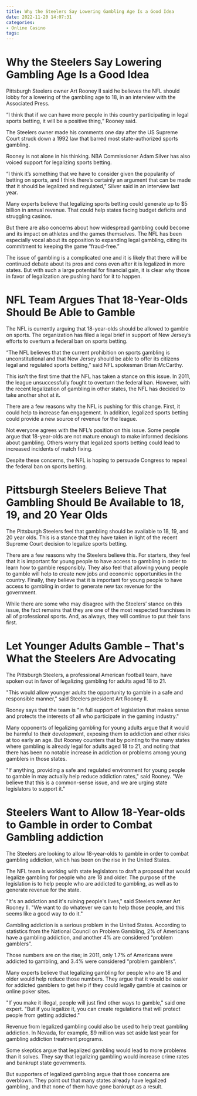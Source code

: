 ```yaml
---
title: Why the Steelers Say Lowering Gambling Age Is a Good Idea
date: 2022-11-20 14:07:31
categories:
- Online Casino
tags:
---
```



#  Why the Steelers Say Lowering Gambling Age Is a Good Idea

Pittsburgh Steelers owner Art Rooney II said he believes the NFL should lobby for a lowering of the gambling age to 18, in an interview with the Associated Press.

“I think that if we can have more people in this country participating in legal sports betting, it will be a positive thing,” Rooney said.

The Steelers owner made his comments one day after the US Supreme Court struck down a 1992 law that barred most state-authorized sports gambling.

Rooney is not alone in his thinking. NBA Commissioner Adam Silver has also voiced support for legalizing sports betting.

“I think it’s something that we have to consider given the popularity of betting on sports, and I think there’s certainly an argument that can be made that it should be legalized and regulated,” Silver said in an interview last year.

Many experts believe that legalizing sports betting could generate up to $5 billion in annual revenue. That could help states facing budget deficits and struggling casinos.

But there are also concerns about how widespread gambling could become and its impact on athletes and the games themselves. The NFL has been especially vocal about its opposition to expanding legal gambling, citing its commitment to keeping the game “fraud-free.”

The issue of gambling is a complicated one and it is likely that there will be continued debate about its pros and cons even after it is legalized in more states. But with such a large potential for financial gain, it is clear why those in favor of legalization are pushing hard for it to happen.

#  NFL Team Argues That 18-Year-Olds Should Be Able to Gamble

The NFL is currently arguing that 18-year-olds should be allowed to gamble on sports. The organization has filed a legal brief in support of New Jersey’s efforts to overturn a federal ban on sports betting.

“The NFL believes that the current prohibition on sports gambling is unconstitutional and that New Jersey should be able to offer its citizens legal and regulated sports betting,” said NFL spokesman Brian McCarthy.

This isn’t the first time that the NFL has taken a stance on this issue. In 2011, the league unsuccessfully fought to overturn the federal ban. However, with the recent legalization of gambling in other states, the NFL has decided to take another shot at it.

There are a few reasons why the NFL is pushing for this change. First, it could help to increase fan engagement. In addition, legalized sports betting could provide a new source of revenue for the league.

Not everyone agrees with the NFL’s position on this issue. Some people argue that 18-year-olds are not mature enough to make informed decisions about gambling. Others worry that legalized sports betting could lead to increased incidents of match fixing.

Despite these concerns, the NFL is hoping to persuade Congress to repeal the federal ban on sports betting.

#  Pittsburgh Steelers Believe That Gambling Should Be Available to 18, 19, and 20 Year Olds

The Pittsburgh Steelers feel that gambling should be available to 18, 19, and 20 year olds. This is a stance that they have taken in light of the recent Supreme Court decision to legalize sports betting.

There are a few reasons why the Steelers believe this. For starters, they feel that it is important for young people to have access to gambling in order to learn how to gamble responsibly. They also feel that allowing young people to gamble will help to create new jobs and economic opportunities in the country. Finally, they believe that it is important for young people to have access to gambling in order to generate new tax revenue for the government.

While there are some who may disagree with the Steelers’ stance on this issue, the fact remains that they are one of the most respected franchises in all of professional sports. And, as always, they will continue to put their fans first.

#  Let Younger Adults Gamble – That's What the Steelers Are Advocating

The Pittsburgh Steelers, a professional American football team, have spoken out in favor of legalizing gambling for adults aged 18 to 21.

"This would allow younger adults the opportunity to gamble in a safe and responsible manner," said Steelers president Art Rooney II.

Rooney says that the team is "in full support of legislation that makes sense and protects the interests of all who participate in the gaming industry."

Many opponents of legalizing gambling for young adults argue that it would be harmful to their development, exposing them to addiction and other risks at too early an age. But Rooney counters that by pointing to the many states where gambling is already legal for adults aged 18 to 21, and noting that there has been no notable increase in addiction or problems among young gamblers in those states.

"If anything, providing a safe and regulated environment for young people to gamble in may actually help reduce addiction rates," said Rooney. "We believe that this is a common-sense issue, and we are urging state legislators to support it."

#  Steelers Want to Allow 18-Year-olds to Gamble in order to Combat Gambling addiction

The Steelers are looking to allow 18-year-olds to gamble in order to combat gambling addiction, which has been on the rise in the United States.

The NFL team is working with state legislators to draft a proposal that would legalize gambling for people who are 18 and older. The purpose of the legislation is to help people who are addicted to gambling, as well as to generate revenue for the state.

"It's an addiction and it's ruining people's lives," said Steelers owner Art Rooney II. "We want to do whatever we can to help those people, and this seems like a good way to do it."

Gambling addiction is a serious problem in the United States. According to statistics from the National Council on Problem Gambling, 2% of Americans have a gambling addiction, and another 4% are considered “problem gamblers”.

Those numbers are on the rise; in 2011, only 1.7% of Americans were addicted to gambling, and 3.4% were considered “problem gamblers”.

Many experts believe that legalizing gambling for people who are 18 and older would help reduce those numbers. They argue that it would be easier for addicted gamblers to get help if they could legally gamble at casinos or online poker sites.

"If you make it illegal, people will just find other ways to gamble," said one expert. "But if you legalize it, you can create regulations that will protect people from getting addicted."

Revenue from legalized gambling could also be used to help treat gambling addiction. In Nevada, for example, $9 million was set aside last year for gambling addiction treatment programs.

Some skeptics argue that legalized gambling would lead to more problems than it solves. They say that legalizing gambling would increase crime rates and bankrupt state governments.

But supporters of legalized gambling argue that those concerns are overblown. They point out that many states already have legalized gambling, and that none of them have gone bankrupt as a result.